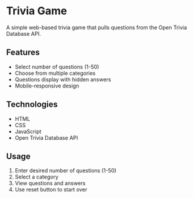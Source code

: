 # Trivia Game

A simple web-based trivia game that pulls questions from the Open Trivia Database API.

## Features

- Select number of questions (1-50)
- Choose from multiple categories
- Questions display with hidden answers
- Mobile-responsive design

## Technologies

- HTML
- CSS  
- JavaScript
- Open Trivia Database API

## Usage

1. Enter desired number of questions (1-50)
2. Select a category
3. View questions and answers 
4. Use reset button to start over